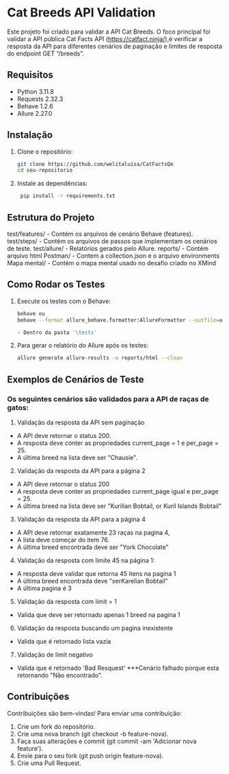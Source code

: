 # Cat Breeds API Validation

Este projeto foi criado para validar a API  Cat Breeds.
O foco principal foi validar a API pública Cat Facts API (https://catfact.ninja/),é verificar a resposta da API para diferentes cenários de paginação e limites de resposta do endpoint GET “/breeds”.

## Requisitos

- Python 3.11.8
- Requests 2.32.3
- Behave 1.2.6
- Allure 2.27.0

## Instalação

1. Clone o repositório:
   ```bash
   git clone https://github.com/welitaluisa/CatFactsQe
   cd seu-repositorio

2. Instale as dependências:
   ```bash
    pip install -r requirements.txt


## Estrutura do Projeto

test/features/ - Contém os arquivos de cenário Behave (features).
test/steps/ - Contém os arquivos de passos que implementam os cenários de teste.
test/allure/ - Relatórios gerados pelo Allure.
reports/ - Contém arquivo html
Postman/ - Contem a collection.json e o arquivo environments
Mapa mental/ - Contém o mapa mental usado no desafio criado no XMind


## Como Rodar os Testes

1. Execute os testes com o Behave:

    ```bash
    behave ou 
    behave --format allure_behave.formatter:AllureFormatter --outfile=allure-results

    - Dentro da pasta '\tests'

2. Para gerar o relatório do Allure após os testes:

    ```bash
    allure generate allure-results -o reports/html --clean


## Exemplos de Cenários de Teste

### Os seguintes cenários são validados para a API de raças de gatos:

1. Validação da resposta da API sem paginação

* A API deve retornar o status 200.
* A resposta deve conter as propriedades current_page = 1 e per_page = 25.
* A última breed na lista deve ser "Chausie".    

2. Validação da resposta da API para a página 2

* A API deve retornar o status 200
* A resposta deve conter as propriedades current_page igual e per_page = 25.
* A última breed na lista deve ser "Kurilian Bobtail, or Kuril Islands Bobtail"

3. Validação da resposta da API para a página 4

* A API deve retornar exatamente 23 raças na pagina 4,
* A lista deve começar do item 76.
* A última breed encontrada deve ser "York Chocolate"

4. Validação da resposta com limite 45 na página 1:

* A resposta deve validar que retorna 45 itens na pagina 1
* A última breed encontrada deve "serKarelian Bobtail"
* A última pagina é 3

5. Validação da resposta com limit = 1

* Valida que deve ser retornado apenas 1 breed na pagina 1

6. Validação da resposta buscando um pagina inexistente

* Valida que é retornado lista vazia

7. Validação de limit negativo 

* Valida que é retornado 'Bad Resquest' 
***Cenário falhado porque esta retornando "Não encontrado". 

## Contribuições

Contribuições são bem-vindas! Para enviar uma contribuição:

1. Crie um fork do repositório.
2. Crie uma nova branch (git checkout -b feature-nova).
3. Faça suas alterações e commit (git commit -am 'Adicionar nova feature').
4. Envie para o seu fork (git push origin feature-nova).
5. Crie uma Pull Request.

